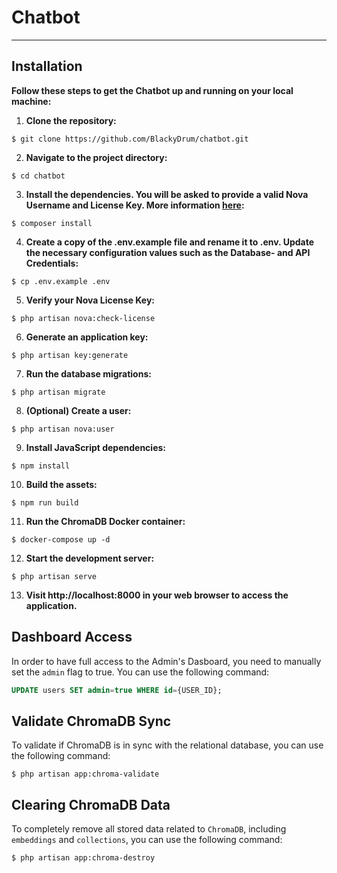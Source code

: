 # Chatbot

---

## Installation
**Follow these steps to get the Chatbot up and running on your local machine:**
1. **Clone the repository:**
```
$ git clone https://github.com/BlackyDrum/chatbot.git
```
2. **Navigate to the project directory:**
```
$ cd chatbot
```
3. **Install the dependencies. You will be asked to provide a valid Nova Username and License Key. More information [here](https://nova.laravel.com/docs/installation.html):**
```
$ composer install
```
4. **Create a copy of the .env.example file and rename it to .env. Update the necessary configuration values such as the Database- and API Credentials:**
```
$ cp .env.example .env
```
5. **Verify your Nova License Key:**
```
$ php artisan nova:check-license
```
6. **Generate an application key:**
```
$ php artisan key:generate
```
7. **Run the database migrations:**
```
$ php artisan migrate
```
8. **(Optional) Create a user:**
```
$ php artisan nova:user
```
9. **Install JavaScript dependencies:**
```
$ npm install
```
10. **Build the assets:**
```
$ npm run build
```
11. **Run the ChromaDB Docker container:**
```
$ docker-compose up -d
```
12. **Start the development server:**
```
$ php artisan serve
```
13. **Visit http://localhost:8000 in your web browser to access the application.**

## Dashboard Access
In order to have full access to the Admin's Dasboard, you need to manually set the ``admin`` flag to true. You can use the following command:
```sql
UPDATE users SET admin=true WHERE id={USER_ID};
```

## Validate ChromaDB Sync
To validate if ChromaDB is in sync with the relational database, you can use the following command:
```
$ php artisan app:chroma-validate
```

## Clearing ChromaDB Data
To completely remove all stored data related to ``ChromaDB``, including ``embeddings`` and ``collections``, you can use the following command:
```
$ php artisan app:chroma-destroy
```

